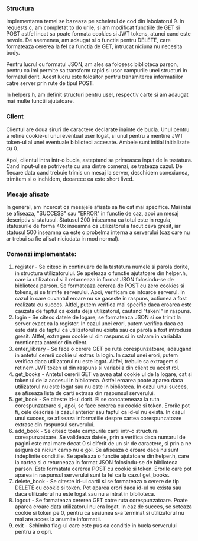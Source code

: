 ### Structura
Implementarea temei se bazeaza pe scheletul de cod din labolatorul 9. In requests.c, am completat to do urile, si am modificat functiile de GET si POST astfel incat sa poate formata cookies si JWT tokens, atunci cand este nevoie. De asemenea, am adaugat si o functie pentru DELETE, care formateaza cererea la fel ca functia de GET, intrucat niciuna nu necesita body.

Pentru lucrul cu formatul JSON, am ales sa folosesc biblioteca parson, pentru ca imi permite sa transform rapid si usor campurile unei structuri in formatul dorit. Acest lucru este folositor pentru transmiterea informatiilor catre server prin rute de tipul POST.

In helpers.h, am definit structuri pentru user, respectiv carte si am adaugat mai multe functii ajutatoare.

### Client
Clientul are doua siruri de caractere declarate inainte de bucla. Unul pentru a retine cookie-ul unui eventual user logat, si unul pentru a mentine JWT token-ul al unei eventuale biblioteci accesate. Ambele sunt initial initializate cu 0.

Apoi, clientul intra intr-o bucla, asteptand sa primeasca input de la tastatura. Cand input-ul se potriveste cu una dintre comenzi, se trateaza cazul. De fiecare data cand trebuie trimis un mesaj la server, deschidem conexiunea, trimitem si o inchidem, deoarece ea este short lived.

### Mesaje afisate
In general, am incercat ca mesajele afisate sa fie cat mai specifice. Mai intai se afiseaza, "SUCCESS" sau "ERROR" in functie de caz, apoi un mesaj descriptiv si statusul. Statusul 200 iniseamna ca totul este in regula, statusurile de forma 40x inseamna ca utilizatorul a facut ceva gresit, iar statusul 500 inseamna ca este o probelma interna a serverului (caz care nu ar trebui sa fie afisat niciodata in mod normal).

### Comenzi implementate:
1. register - Se citesc in continuare de la tastatura numele si parola dorite, in structura utilizatorului. Se apeleaza o functie ajutatoare din helper.h, care ia utilizatorul si il returneaza in format JSON folosindu-se de biblioteca parson. Se formateaza cererea de POST cu zero cookies si tokens, si se trimite serverului. Apoi, verificam ce intoarce serverul. In cazul in care cuvantul eroare nu se gaseste in raspuns, actiunea a fost realizata cu succes. Altfel, putem verifica mai specific daca eroarea este cauzata de faptul ca exista deja utilizatorul, cautand "taken!" in raspuns.
2. login - Se citesc datele de logare, se formateaza JSON si se trimit la server exact ca la register. In cazul unei erori, putem verifica daca ea este data de faptul ca utilizatorul nu exista sau ca parola a fost introdusa gresit. Altfel, extragem cookie ul din raspuns si in salvam in variabila mentionata anterior din client.
3. enter_library - Se face o cerere GET pe ruta corespunzatoare, adaugand in antetul cererii cookie ul extras la login. In cazul unei erori, putem verifica daca utilizatorul nu este logat. Altfel, trebuie sa extragem si retinem JWT token ul din raspuns si variabila din client cu acest rol.
4. get_books - Antetul cererii GET va avea atat cookie ul de la logare, cat si token ul de la accesul in biblioteca. Astfel eroarea poate aparea daca utilizatorul nu este logat sau nu este in biblioteca. In cazul unui succes, se afiseaza lista de carti extrasa din raspunsul serverului.
5. get_book - Se citeste id-ul dorit. El se concateneaza la ruta corespunzatoare si, apoi, se face cererea cu cookie si token. Erorile pot fi, cele descrise la cazul anterior sau faptul ca id-ul nu exista. In cazul unui succes, se afiseaza informatiile despre cartea corespunzatoare extrase din raspunsul serverului.
6. add_book - Se citesc toate campurile cartii intr-o structura corespunzatoare. Se valideaza datele, prin a verifica daca numarul de pagini este mai mare decat 0 si diferit de un sir de caractere, si prin a ne asigura ca niciun camp nu e gol. Se afiseaza o eroare daca nu sunt indeplinite conditiile. Se apeleaza o functie ajutatoare din helper.h, care ia cartea si o returneaza in format JSON folosindu-se de biblioteca parson. Este formatata cererea POST cu cookie si token. Erorile care pot aparea in raspunsul serverului sunt la fel ca la cazul get_books.
7. delete_book - Se citeste id-ul cartii si se formateaza o cerere de tip DELETE cu cookie si token. Pot aparea erori daca id-ul nu exista sau daca utilizatorul nu este logat sau nu a intrat in biblioteca.
8. logout - Se formateaza cererea GET catre ruta corespunzatoare. Poate aparea eroare data utilizatorul nu era logat. In caz de succes, se seteaza cookie si token pe 0, pentru ca sesiunea s-a terminat si utilizatorul nu mai are acces la anumite informatii.
9. exit - Schimba flag-ul care este pus ca conditie in bucla serverului pentru a o opri.